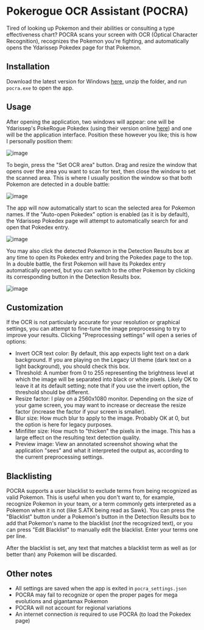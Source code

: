 # Pokerogue OCR Assistant (POCRA)
Tired of looking up Pokemon and their abilities or consulting a type effectiveness chart? POCRA scans your screen with OCR (Optical Character Recognition), recognizes the Pokemon you're fighting, and automatically opens the 
Ydarissep Pokedex page for that Pokemon. 
## Installation
Download the latest version for Windows [here](https://github.com/ruan-xian/POCRA/releases/tag/v1.0), unzip the folder, and run `pocra.exe` to open the app.
## Usage
After opening the application, two windows will appear: one will be Ydarissep's PokeRogue Pokedex (using their version online [here](https://ydarissep.github.io/PokeRogue-Pokedex))
and one will be the application interface. Position these however you like; this is how I personally position them:

![image](https://github.com/ruan-xian/POCRA/assets/55116848/6281f97e-ca54-40eb-8304-4a1a9b21d17c)

To begin, press the "Set OCR area" button. Drag and resize the window that opens over the area you want to scan for text, then close the window to set the scanned area.
This is where I usually position the window so that both Pokemon are detected in a double battle:

![image](https://github.com/ruan-xian/POCRA/assets/55116848/c56b3521-c4fc-4fe0-8679-e386d133bc8b)

The app will now automatically start to scan the selected area for Pokemon names. If the "Auto-open Pokedex" option is enabled (as it is by default), the Ydarissep Pokedex page
will attempt to automatically search for and open that Pokedex entry.

![image](https://github.com/ruan-xian/POCRA/assets/55116848/e1f1845a-a50e-479a-aecb-961b34514c75)

You may also click the detected Pokemon in the Detection Results box at any time to open its Pokedex entry and bring the Pokedex page to the top. In a double battle, the first 
Pokemon will have its Pokedex entry automatically opened, but you can switch to the other Pokemon by clicking its corresponding button in the Detection Results box.

![image](https://github.com/ruan-xian/POCRA/assets/55116848/33f2dbe5-40a2-4cf4-a9b3-5b586d24eb3b)

## Customization
If the OCR is not particularly accurate for your resolution or graphical settings, you can attempt to fine-tune the image preprocessing to try to improve your results.
Clicking "Preprocessing settings" will open a series of options:
- Invert OCR text color: By default, this app expects light text on a dark background. If you are playing on the Legacy UI theme (dark text on a light background), you should check this box.
- Threshold: A number from 0 to 255 representing the brightness level at which the image will be separated into black or white pixels. Likely OK to leave it at its default setting;
note that if you use the invert option, the threshold should be different.
- Resize factor: I play on a 2560x1080 monitor. Depending on the size of your game screen, you may want to increase or decrease the resize factor (increase the factor if your screen is smaller).
- Blur size: How much blur to apply to the image. Probably OK at 0, but the option is here for legacy purposes.
- Minfilter size: How much to "thicken" the pixels in the image. This has a large effect on the resulting text detection quality.
- Preview image: View an annotated screenshot showing what the application "sees" and what it interpreted the output as, according to the current preprocessing settings.
## Blacklisting
POCRA supports a user blacklist to exclude terms from being recognized as valid Pokemon. This is useful when you don't want to, for example, recognize Pokemon in your team, or a term commonly gets interpreted as a Pokemon when it is not (like S.ATK being read as Sawk). You can press the "Blacklist" button under a Pokemon's button in the Detection Results box to add that Pokemon's name to the blacklist (*not* the recognized text), or you can press "Edit Blacklist" to manually edit the blacklist. Enter your terms one per line.

After the blacklist is set, any text that matches a blacklist term as well as (or better than) any Pokemon will be discarded. 
## Other notes
- All settings are saved when the app is exited in `pocra_settings.json`
- POCRA may fail to recognize or open the proper pages for mega evolutions and gigantamax Pokemon
- POCRA will not account for regional variations
- An internet connection *is* required to use POCRA (to load the Pokedex page)

